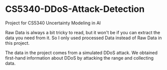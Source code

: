 # CS5340-DDoS-Attack-Detection
Project for CS5340 Uncertainty Modeling in AI

Raw Data is always a bit tricky to read, but it won't be if you can extract the data you need from it. So I only used processed Data instead of Raw Data in this project.

The data in the project comes from a simulated DDoS attack. We obtained first-hand information about DDoS by attacking the range and collecting data.
